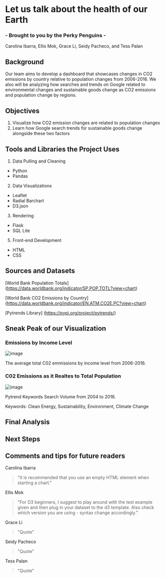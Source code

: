 # Let us talk about the health of our Earth 

### - Brought to you by the Perky Penguins - 
Carolina Ibarra, Ellis Mok, Grace Li, Seidy Pacheco, and Tess Palan

## Background
Our team aims to develop a dashboard that showcases changes in CO2 emissions by country relative to population changes from 2006-2016. 
We also will be analyzing how searches and trends on Google related to environmental changes and sustainable goods change as CO2 emissions and population change by regions.

## Objectives
1. Visualize how CO2 emission changes are related to population changes
2. Learn how Google search trends for sustainable goods change alongside these two factors

## Tools and Libraries the Project Uses
1. Data Pulling and Cleaning
  - Python
   - Pandas
2. Data Visualizations
  - Leaflet 
  - Radial Barchart 
  - D3.json 
3. Rendering
  - Flask
  - SQL Lite
5. Front-end Development
  - HTML
  - CSS

## Sources and Datasets 
[World Bank Population Totals] (https://data.worldbank.org/indicator/SP.POP.TOTL?view=chart)

[World Bank CO2 Emissions by Country] (https://data.worldbank.org/indicator/EN.ATM.CO2E.PC?view=chart)

[Pytrends Library] (https://pypi.org/project/pytrends/)

## Sneak Peak of our Visualization
### Emissions by Income Level
![image](https://user-images.githubusercontent.com/75353991/117095612-a6daa000-ad1b-11eb-8dec-dfdef4b9176a.png)

The average total C02 emmissions by income level from 2006-2016. 

### C02 Emissions as it Realtes to Total Population 
![image](https://user-images.githubusercontent.com/75353991/117392111-40ce5400-aea6-11eb-8e04-49c7830ce430.png)

Pytrend Keywords Search Volume from 2004 to 2016.

Keywords: Clean Energy, Sustainability, Environment, Climate Change 
## Final Analysis

## Next Steps

## Comments and tips for future readers
Carolina Ibarra
> "It is recommended that you use an empty HTML element when starting a chart." 

Ellis Mok
> "For D3 beginners, I suggest to play around with the test example given and then plug in your dataset to the d3 template. 
> Also check which version you are using - syntax change accordingly."

Grace Li
> "Quote" 

Seidy Pacheco
> "Quote"

Tess Palan
> "Quote" 
